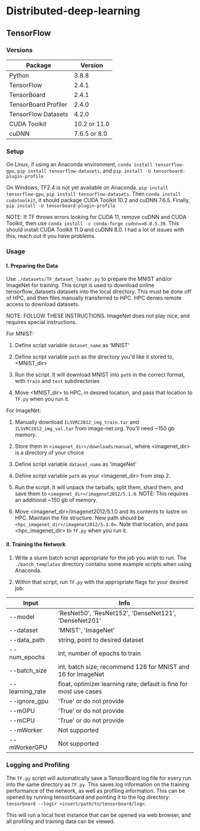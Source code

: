 # Distributed-deep-learning

## TensorFlow

### Versions

Package | Version 
------------ | -------------  
Python | 3.8.8
TensorFlow | 2.4.1
TensorBoard | 2.4.1
TensorBoard Profiler | 2.4.0
TensorFlow Datasets | 4.2.0
CUDA Toolkit | 10.2 or 11.0 
cuDNN | 7.6.5 or 8.0 


### Setup

On Linux, if using an Anaconda environment, `conda install tensorflow-gpu`, `pip install tensorflow-datasets`, and `pip install -U tensorboard-plugin-profile`

On Windows, TF2.4 is not yet available on Anaconda. `pip install tensorflow-gpu`, `pip install tensorflow-datasets`. Then `conda install cudatoolkit`, it should package CUDA Toolkit 10.2 and cuDNN 7.6.5. Finally, `pip install -U tensorboard-plugin-profile`

NOTE: If TF throws errors looking for CUDA 11, remove cuDNN and CUDA Toolkit, then use `conda install -c conda-forge cudnn==8.0.5.39`. This should install CUDA Toolkit 11.0 and cuDNN 8.0. I had a lot of issues with this, reach out if you have problems.


### Usage

#### I. Preparing the Data

Use `./datasets/TF_dataset_loader.py` to prepare the MNIST and/or ImageNet for training. This script is used to download online tensorflow_datasets datasets into the local </datasets> directory. This must be done off of HPC, and then files manually transferred to HPC. HPC denies remote access to download datasets.

NOTE: FOLLOW THESE INSTRUCTIONS. ImageNet does not play nice, and requires special instructions.

For MNIST:

1. Define script variable `dataset_name` as 'MNIST'

2. Define script variable `path` as the directory you'd like it stored to, <MNIST_dir>

3. Run the script. It will download MNIST into `path` in the correct format, with `train` and `test` subdirectories

4. Move <MNIST_dir> to HPC, in desired location, and pass that location to `TF.py` when you run it.

For ImageNet:
1. Manually download `ILSVRC2012_img_train.tar` and `ILSVRC2012_img_val.tar` from image-net.org. You'll need ~150 gb memory.

2. Store them in `<imagenet_dir>/downloads/manual`, where <imagenet_dir> is a directory of your choice

3. Define script variable `dataset_name` as 'ImageNet'

4. Define script variable `path` as your <imagenet_dir> from step 2.

5. Run the script. It will unpack the tarballs, split them, shard them, and save them to `<imagenet_dir>/imagenet2012/5.1.0`. NOTE: This requires an additional ~150 gb of memory.

6. Move <imagenet_dir>/imagenet2012/5.1.0 and its contents to lustre on HPC. Maintain the file structure. New path should be `<hpc_imagenet_dir>/imagenet2012/5.1.0>`. Note that location, and pass <hpc_imagenet_dir> to `TF.py` when you run it.

#### II. Training the Network

1. Write a slurm batch script appropriate for the job you wish to run. The `./batch_templates` directory contains some example scripts when using Anaconda.

2. Within that script, run `TF.py` with the appropriate flags for your desired job:

Input | Info 
------------ | -------------  
--model         | 'ResNet50', 'ResNet152', 'DenseNet121', 'DenseNet201'
--dataset       | 'MNIST', 'ImageNet'
--data_path     | string, point to desired dataset
--num_epochs    | int, number of epochs to train
--batch_size    | int, batch size; recommend 128 for MNIST and 16 for ImageNet
--learning_rate | float, optimizer learning rate; default is fine for most use cases
--ignore_gpu    | 'True' or do not provide
--mGPU          | 'True' or do not provide
--mCPU          | 'True' or do not provide
--mWorker       | Not supported
--mWorkerGPU    | Not supported


### Logging and Profiling

The `TF.py` script will automatically save a TensorBoard log file for every run into the same directory as `TF.py`. This saves log information on the training performance of the network, as well as profiling information. This can be opened by running tensorboard and pointing it to the log directory: `tensorboard --logir <insert/path/to/tensorboard/log>`. 

This will run a local host instance that can be opened via web browser, and all profiling and training data can be viewed.